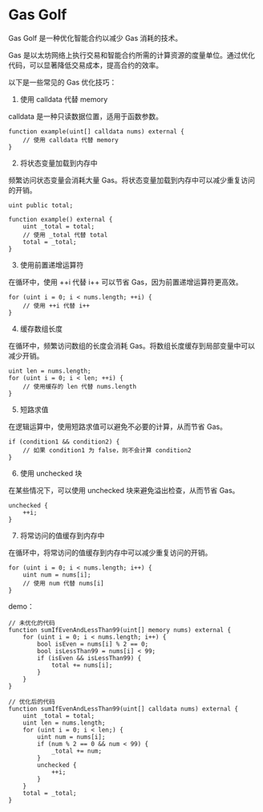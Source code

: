 # Gas Golf

Gas Golf 是一种优化智能合约以减少 Gas 消耗的技术。

Gas 是以太坊网络上执行交易和智能合约所需的计算资源的度量单位。通过优化代码，可以显著降低交易成本，提高合约的效率。

以下是一些常见的 Gas 优化技巧：

1. 使用 calldata 代替 memory

calldata 是一种只读数据位置，适用于函数参数。

```solidity
function example(uint[] calldata nums) external {
    // 使用 calldata 代替 memory
}
```

2. 将状态变量加载到内存中

频繁访问状态变量会消耗大量 Gas。将状态变量加载到内存中可以减少重复访问的开销。

```solidity
uint public total;

function example() external {
    uint _total = total;
    // 使用 _total 代替 total
    total = _total;
}
```

3. 使用前置递增运算符

在循环中，使用 ++i 代替 i++ 可以节省 Gas，因为前置递增运算符更高效。

```solidity
for (uint i = 0; i < nums.length; ++i) {
    // 使用 ++i 代替 i++
}
```

4. 缓存数组长度

在循环中，频繁访问数组的长度会消耗 Gas。将数组长度缓存到局部变量中可以减少开销。

```solidity
uint len = nums.length;
for (uint i = 0; i < len; ++i) {
    // 使用缓存的 len 代替 nums.length
}
```

5. 短路求值

在逻辑运算中，使用短路求值可以避免不必要的计算，从而节省 Gas。

```solidity
if (condition1 && condition2) {
    // 如果 condition1 为 false，则不会计算 condition2
}
```

6. 使用 unchecked 块

在某些情况下，可以使用 unchecked 块来避免溢出检查，从而节省 Gas。

```solidity
unchecked {
    ++i;
}
```

7. 将常访问的值缓存到内存中

在循环中，将常访问的值缓存到内存中可以减少重复访问的开销。

```solidity
for (uint i = 0; i < nums.length; i++) {
    uint num = nums[i];
    // 使用 num 代替 nums[i]
}
```

demo：

```solidity
// 未优化的代码
function sumIfEvenAndLessThan99(uint[] memory nums) external {
    for (uint i = 0; i < nums.length; i++) {
        bool isEven = nums[i] % 2 == 0;
        bool isLessThan99 = nums[i] < 99;
        if (isEven && isLessThan99) {
            total += nums[i];
        }
    }
}

// 优化后的代码
function sumIfEvenAndLessThan99(uint[] calldata nums) external {
    uint _total = total;
    uint len = nums.length;
    for (uint i = 0; i < len;) {
        uint num = nums[i];
        if (num % 2 == 0 && num < 99) {
            _total += num;
        }
        unchecked {
            ++i;
        }
    }
    total = _total;
}
```

